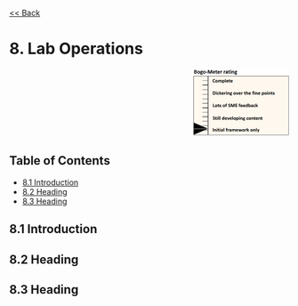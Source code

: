 [<< Back](../../openstack)

# 8. Lab Operations
<p align="right"><img src="../figures/bogo_ifo.png" alt="scope" title="Scope" width="35%"/></p>

## Table of Contents
* [8.1 Introduction](#8.1)
* [8.2 Heading](#8.2)
* [8.3 Heading](#8.3)

<a name="8.1"></a>
## 8.1 Introduction

<a name="8.2"></a>
## 8.2 Heading


<a name="8.3"></a>
## 8.3 Heading
